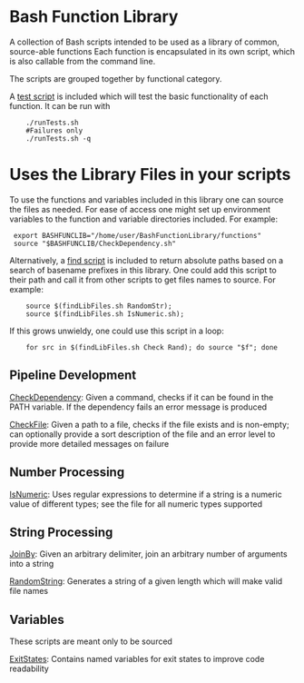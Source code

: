# Bash Function Library
A collection of Bash scripts intended to be used as a library of common, source-able functions
Each function is encapsulated in its own script, which is also callable from the command line.

The scripts are grouped together by functional category.

A [test script](runTests.sh) is included which will test the basic functionality of each function. It can be run with
```
    ./runTests.sh
    #Failures only
    ./runTests.sh -q
```

# Uses the Library Files in your scripts

To use the functions and variables included in this library one can source the files as needed. For ease of access one might set up environment variables to the function and variable directories included. For example:

```
 export BASHFUNCLIB="/home/user/BashFunctionLibrary/functions"
 source "$BASHFUNCLIB/CheckDependency.sh"
```

Alternatively, a [find script](findLibFiles.sh) is included to return absolute paths based on a search of basename prefixes in this library. One could add this script to their path and call it from other scripts to get files names to source. For example:

```
    source $(findLibFiles.sh RandomStr);
    source $(findLibFiles.sh IsNumeric.sh);
```

If this grows unwieldy, one could use this script in a loop:

```
    for src in $(findLibFiles.sh Check Rand); do source "$f"; done
```

## Pipeline Development

[CheckDependency](scripts/CheckDependency.sh): Given a command, checks if it can be found in the PATH variable. If the dependency fails an error message is produced

[CheckFile](scripts/CheckFile.sh): Given a path to a file, checks if the file exists and is non-empty; can optionally provide a sort description of the file and an error level to provide more detailed messages on failure

## Number Processing

[IsNumeric](scripts/IsNumeric.sh): Uses regular expressions to determine if a string is a numeric value of different types; see the file for all numeric types supported

## String Processing

[JoinBy](scripts/JoinBy.sh): Given an arbitrary delimiter, join an arbitrary number of arguments into a string

[RandomString](scripts/RandomString.sh): Generates a string of a given length which will make valid file names

## Variables

These scripts are meant only to be sourced

[ExitStates](variables/ExitStates.sh): Contains named variables for exit states to improve code readability
